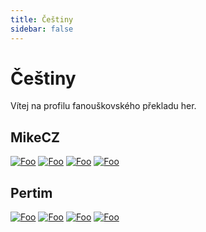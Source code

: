 ```yaml
---
title: Češtiny
sidebar: false
---
```


# Češtiny
Vítej na profilu fanouškovského překladu her.

<div class="status">

## MikeCZ
[![Foo](./public/hollow.jpg)](readme/hollow.md)
[![Foo](./public/plague.jpg)](readme/plague.md)
[![Foo](./public/progress.jpg)](readme/progressbar95.md)
[![Foo](./public/voice.png)](readme/VotV.md)

## Pertim
[![Foo](./public/summer.jpg)](#)
[![Foo](./public/silver.jpg)](#)
[![Foo](./public/count.jpg)](#)
[![Foo](./public/alone.jpg)](#)
</div>
